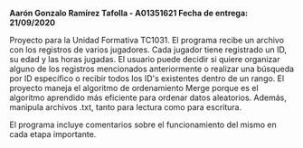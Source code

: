 **Aarón Gonzalo Ramírez Tafolla - A01351621
Fecha de entrega: 21/09/2020**

Proyecto para la Unidad Formativa TC1031. El programa recibe un archivo con los registros de varios jugadores. Cada jugador tiene registrado un ID, su edad y las horas jugadas.
El usuario puede decidir si quiere organizar alguno de los registros mencionados anteriormente o realizar una búsqueda por ID específico o recibir todos los ID's existentes dentro
de un rango. El proyecto maneja el algoritmo de ordenamiento Merge porque es el algoritmo aprendido más eficiente para ordenar datos aleatorios. Además, manipula archivos .txt, tanto
para lectura como para escritura.

El programa incluye comentarios sobre el funcionamiento del mismo en cada etapa importante.
